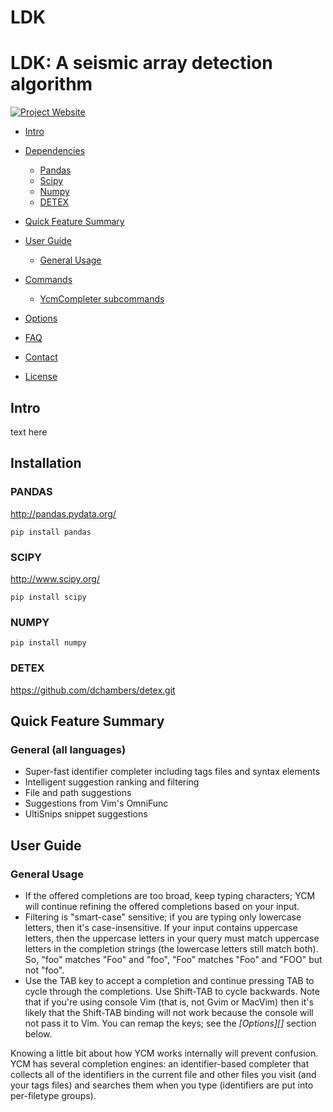 # LDK
LDK: A seismic array detection algorithm
===============================================

[![Project Website](http://dkilb8.wix.com/earthscope)](http://dkilb8.wix.com/earthscope)


- [Intro](#intro)
- [Dependencies](#installation)
    - [Pandas](#PANDAS)
    - [Scipy](#SCIPY)
    - [Numpy](#NUMPY)
    - [DETEX](#DETEX)
    
- [Quick Feature Summary](#quick-feature-summary)
- [User Guide](#user-guide)
    - [General Usage](#general-usage)
    
- [Commands](#commands)
    - [YcmCompleter subcommands](#ycmcompleter-subcommands)
- [Options](#options)
- [FAQ](#faq)
- [Contact](#contact)
- [License](#license)

Intro
-----

text here



Installation
------------

### PANDAS

http://pandas.pydata.org/

    pip install pandas



### SCIPY

http://www.scipy.org/


    pip install scipy

### NUMPY


    pip install numpy

### DETEX

https://github.com/dchambers/detex.git


Quick Feature Summary
-----

### General (all languages)

* Super-fast identifier completer including tags files and syntax elements
* Intelligent suggestion ranking and filtering
* File and path suggestions
* Suggestions from Vim's OmniFunc
* UltiSnips snippet suggestions



User Guide
----------

### General Usage

- If the offered completions are too broad, keep typing characters; YCM will
  continue refining the offered completions based on your input.
- Filtering is "smart-case" sensitive; if you are typing only lowercase letters,
  then it's case-insensitive. If your input contains uppercase letters, then the
  uppercase letters in your query must match uppercase letters in the completion
  strings (the lowercase letters still match both). So, "foo" matches "Foo" and
  "foo", "Foo" matches "Foo" and "FOO" but not "foo".
- Use the TAB key to accept a completion and continue pressing TAB to cycle
  through the completions. Use Shift-TAB to cycle backwards. Note that if you're
  using console Vim (that is, not Gvim or MacVim) then it's likely that the
  Shift-TAB binding will not work because the console will not pass it to Vim.
  You can remap the keys; see the _[Options][]_ section below.

Knowing a little bit about how YCM works internally will prevent confusion. YCM
has several completion engines: an identifier-based completer that collects all
of the identifiers in the current file and other files you visit (and your tags
files) and searches them when you type (identifiers are put into per-filetype
groups).


